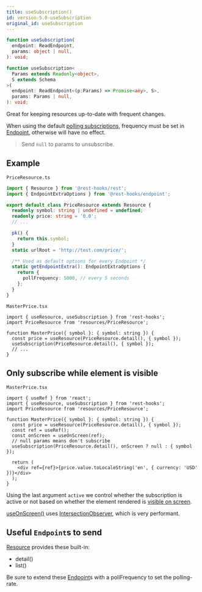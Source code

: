 ```yaml
---
title: useSubscription()
id: version-5.0-useSubscription
original_id: useSubscription
---
```


<!--DOCUSAURUS_CODE_TABS-->
<!--Type-->

```typescript
function useSubscription(
  endpoint: ReadEndpoint,
  params: object | null,
): void;
```

<!--With Generics-->

```typescript
function useSubscription<
  Params extends Readonly<object>,
  S extends Schema
>(
  endpoint: ReadEndpoint<(p:Params) => Promise<any>, S>,
  params: Params | null,
): void;
```

<!--END_DOCUSAURUS_CODE_TABS-->

Great for keeping resources up-to-date with frequent changes.

When using the default [polling subscriptions](./PollingSubscription), frequency must be set in
[Endpoint](api/Endpoint.md), otherwise will have no effect.

> Send `null` to params to unsubscribe.

## Example

`PriceResource.ts`

```typescript
import { Resource } from '@rest-hooks/rest';
import { EndpointExtraOptions } from '@rest-hooks/endpoint';

export default class PriceResource extends Resource {
  readonly symbol: string | undefined = undefined;
  readonly price: string = '0.0';
  // ...

  pk() {
    return this.symbol;
  }
  static urlRoot = 'http://test.com/price/';

  /** Used as default options for every Endpoint */
  static getEndpointExtra(): EndpointExtraOptions {
    return {
      pollFrequency: 5000, // every 5 seconds
    };
  }
}
```

`MasterPrice.tsx`

```tsx
import { useResource, useSubscription } from 'rest-hooks';
import PriceResource from 'resources/PriceResource';

function MasterPrice({ symbol }: { symbol: string }) {
  const price = useResource(PriceResource.detail(), { symbol });
  useSubscription(PriceResource.detail(), { symbol });
  // ...
}
```

## Only subscribe while element is visible

`MasterPrice.tsx`

```tsx
import { useRef } from 'react';
import { useResource, useSubscription } from 'rest-hooks';
import PriceResource from 'resources/PriceResource';

function MasterPrice({ symbol }: { symbol: string }) {
  const price = useResource(PriceResource.detail(), { symbol });
  const ref = useRef();
  const onScreen = useOnScreen(ref);
  // null params means don't subscribe
  useSubscription(PriceResource.detail(), onScreen ? null : { symbol });

  return (
    <div ref={ref}>{price.value.toLocaleString('en', { currency: 'USD' })}</div>
  );
}
```

Using the last argument `active` we control whether the subscription is active or not
based on whether the element rendered is [visible on screen](https://usehooks.com/useOnScreen/).

[useOnScreen()](https://usehooks.com/useOnScreen/) uses [IntersectionObserver](https://developer.mozilla.org/en-US/docs/Web/API/Intersection_Observer_API), which is very performant.

## Useful `Endpoint`s to send

[Resource](./Resource.md#provided-and-overridable-methods) provides these built-in:

- detail()
- list()

Be sure to extend these [Endpoint](api/Endpoint.md)s with a pollFrequency to set
the polling-rate.
